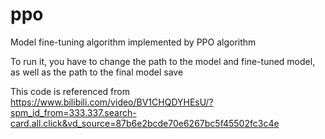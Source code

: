 # ppo
Model fine-tuning algorithm implemented by PPO algorithm

To run it, you have to change the path to the model and fine-tuned model, as well as the path to the final model save

This code is referenced from https://www.bilibili.com/video/BV1CHQDYHEsU/?spm_id_from=333.337.search-card.all.click&vd_source=87b6e2bcde70e6267bc5f45502fc3c4e

